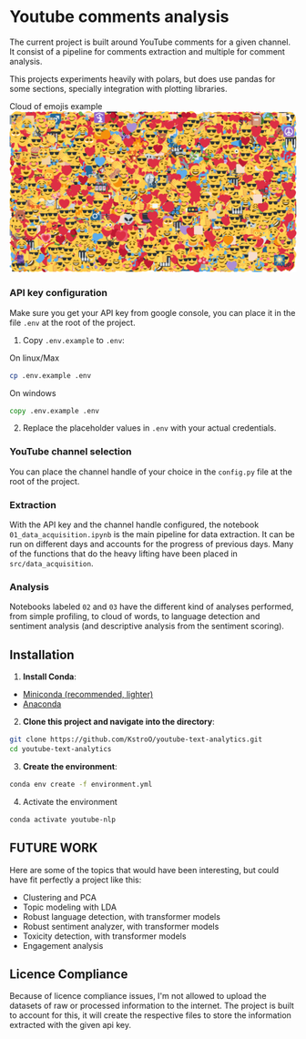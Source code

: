 # Youtube comments analysis
The current project is built around YouTube comments for a given channel. It consist of a pipeline for comments extraction and multiple for comment analysis.

This projects experiments heavily with polars, but does use pandas for some sections, specially integration with plotting libraries.

Cloud of emojis example
![Cloud of emojis](assets/images/cloud_of_emojis_example.png)

### API key configuration
Make sure you get your API key from google console, you can place it in the file `.env` at the root of the project.

1. Copy `.env.example` to `.env`:

On linux/Max
```bash
cp .env.example .env
```

On windows

```cmd
copy .env.example .env
```

2. Replace the placeholder values in `.env` with your actual credentials.

### YouTube channel selection
You can place the channel handle of your choice in the `config.py` file at the root of the project.

### Extraction
With the API key and the channel handle configured, the notebook `01_data_acquisition.ipynb` is the main pipeline for data extraction. It can be run on different days and accounts for the progress of previous days. Many of the functions that do the heavy lifting have been placed in `src/data_acquisition`.

### Analysis
Notebooks labeled `02` and `03` have the different kind of analyses performed, from simple profiling, to cloud of words, to language detection and sentiment analysis (and descriptive analysis from the sentiment scoring).

## Installation
1. **Install Conda**:
- [Miniconda (recommended, lighter)](//www.anaconda.com/docs/getting-started/miniconda/main) 
- [Anaconda](https://www.anaconda.com/download)

2. **Clone this project and navigate into the directory**:

```bash
git clone https://github.com/KstroO/youtube-text-analytics.git
cd youtube-text-analytics
```
3. **Create the environment**:

```bash
conda env create -f environment.yml
```

4. Activate the environment

```bash
conda activate youtube-nlp
```

## FUTURE WORK

Here are some of the topics that would have been interesting, but could have fit perfectly a project like this:

- Clustering and PCA
- Topic modeling with LDA
- Robust language detection, with transformer models
- Robust sentiment analyzer, with transformer models
- Toxicity detection, with transformer models
- Engagement analysis

## Licence Compliance
Because of licence compliance issues, I'm not allowed to upload the datasets of raw or
processed information to the internet. The project is built to account for this, it will create
the respective files to store the information extracted with the given api key.